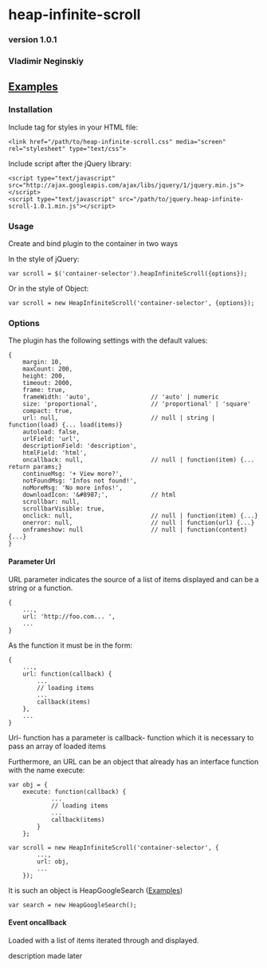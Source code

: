 # heap-infinite-scroll
### version 1.0.1
### Vladimir Neginskiy
## [Examples](http://extjs24.github.io/heap-infinite-scroll/)

### Installation
Include tag for styles in your HTML file:

    <link href="/path/to/heap-infinite-scroll.css" media="screen" rel="stylesheet" type="text/css">

Include script after the jQuery library:

    <script type="text/javascript" src="http://ajax.googleapis.com/ajax/libs/jquery/1/jquery.min.js"></script>
    <script type="text/javascript" src="/path/to/jquery.heap-infinite-scroll-1.0.1.min.js"></script>

### Usage

Create and bind plugin to the container in two ways

In the style of jQuery:

    var scroll = $('container-selector').heapInfiniteScroll({options});

Or in the style of Object:

    var scroll = new HeapInfiniteScroll('container-selector', {options});

### Options

The plugin has the following settings with the default values:

    {
        margin: 10,
        maxCount: 200,
        height: 200,
        timeout: 2000,
        frame: true,
        frameWidth: 'auto',                 // 'auto' | numeric
        size: 'proportional',               // 'proportional' | 'square'
        compact: true,
        url: null,                          // null | string | function(load) {... load(items)}
        autoload: false,
        urlField: 'url',
        descriptionField: 'description',
        htmlField: 'html',
        oncallback: null,                   // null | function(item) {... return params;}
        continueMsg: '+ View more?',
        notFoundMsg: 'Infos not found!',
        noMoreMsg: 'No more infos!',
        downloadIcon: '&#8987;',            // html
        scrollbar: null,
        scrollbarVisible: true,
        onclick: null,                      // null | function(item) {...}
        onerror: null,                      // null | function(url) {...}
        onframeshow: null                   // null | function(content) {...}
    }

#### Parameter Url

URL parameter indicates the source of a list of items displayed and can be a string or a function.

    {
        ...,
        url: 'http://foo.com... ',
        ...
    }
    
As the function it must be in the form:

    {
        ...,
        url: function(callback) {
            ...
            // loading items
            ...
            callback(items)
        },
        ...
    }

Url- function has a parameter is callback- function which it is necessary to pass an array of loaded items

Furthermore, an URL can be an object that already has an interface function with the name execute:

    var obj = {
        execute: function(callback) {
                ...
                // loading items
                ...
                callback(items)
            }
        };
        
    var scroll = new HeapInfiniteScroll('container-selector', {
            ...,
            url: obj,
            ...
        });
        
It is such an object is HeapGoogleSearch ([Examples](http://extjs24.github.io/heap-infinite-scroll/))

    var search = new HeapGoogleSearch();

#### Event oncallback

Loaded with a list of items iterated through and displayed.



description made later
